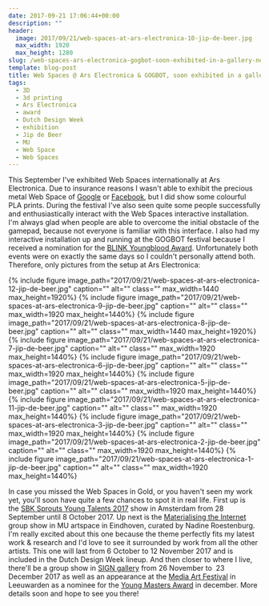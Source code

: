 ```yaml
---
date: 2017-09-21 17:06:44+00:00
description: ""
header:
  image: 2017/09/21/web-spaces-at-ars-electronica-10-jip-de-beer.jpg
  max_width: 1920
  max_height: 1280
slug: /web-spaces-ars-electronica-gogbot-soon-exhibited-in-a-gallery-near-you
template: blog-post
title: Web Spaces @ Ars Electronica & GOGBOT, soon exhibited in a gallery near you!
tags:
  - 3D
  - 3d printing
  - Ars Electronica
  - award
  - Dutch Design Week
  - exhibition
  - Jip de Beer
  - MU
  - Web Space
  - Web Spaces
---
```


This September I've exhibited Web Spaces internationally at Ars Electronica. Due to insurance reasons I wasn't able to exhibit the precious metal Web Space of [Google](../google-in-gold/) or [Facebook](../facebook-in-gold/), but I did show some colourful PLA prints. During the festival I've also seen quite some people successfully and enthusiastically interact with the Web Spaces interactive installation. I'm always glad when people are able to overcome the initial obstacle of the gamepad, because not everyone is familiar with this interface. I also had my interactive installation up and running at the GOGBOT festival because I received a nomination for the [BLINK Youngblood Award](http://2017.gogbot.nl/p-program/p-youngblood-expo/). Unfortunately both events were on exactly the same days so I couldn't personally attend both. Therefore, only pictures from the setup at Ars Electronica:

{% include figure image_path="2017/09/21/web-spaces-at-ars-electronica-12-jip-de-beer.jpg" caption="" alt="" class="" max_width=1440 max_height=1920%}
{% include figure image_path="2017/09/21/web-spaces-at-ars-electronica-9-jip-de-beer.jpg" caption="" alt="" class="" max_width=1920 max_height=1440%}
{% include figure image_path="2017/09/21/web-spaces-at-ars-electronica-8-jip-de-beer.jpg" caption="" alt="" class="" max_width=1440 max_height=1920%}
{% include figure image_path="2017/09/21/web-spaces-at-ars-electronica-7-jip-de-beer.jpg" caption="" alt="" class="" max_width=1920 max_height=1440%}
{% include figure image_path="2017/09/21/web-spaces-at-ars-electronica-6-jip-de-beer.jpg" caption="" alt="" class="" max_width=1920 max_height=1440%}
{% include figure image_path="2017/09/21/web-spaces-at-ars-electronica-5-jip-de-beer.jpg" caption="" alt="" class="" max_width=1920 max_height=1440%}
{% include figure image_path="2017/09/21/web-spaces-at-ars-electronica-11-jip-de-beer.jpg" caption="" alt="" class="" max_width=1920 max_height=1440%}
{% include figure image_path="2017/09/21/web-spaces-at-ars-electronica-3-jip-de-beer.jpg" caption="" alt="" class="" max_width=1920 max_height=1440%}
{% include figure image_path="2017/09/21/web-spaces-at-ars-electronica-2-jip-de-beer.jpg" caption="" alt="" class="" max_width=1920 max_height=1440%}
{% include figure image_path="2017/09/21/web-spaces-at-ars-electronica-1-jip-de-beer.jpg" caption="" alt="" class="" max_width=1920 max_height=1440%}

In case you missed the Web Spaces in Gold, or you haven't seen my work yet, you'll soon have quite a few chances to spot it in real life. First up is the [SBK Sprouts Young Talents 2017](https://www.sbk.nl/index.php?r=site/page&view=expositie&id=245) show in Amsterdam from 28 September until 8 October 2017. Up next is the [Materialising the Internet](http://www.mu.nl/en/exhibitions/materialising-the-internet) group show in MU artspace in Eindhoven, curated by Nadine Roestenburg. I'm really excited about this one because the theme perfectly fits my latest work & research and I'd love to see it surrounded by work from all the other artists. This one will last from 6 October to 12 November 2017 and is included in the Dutch Design Week lineup. And then closer to where I live, there'll be a group show in [SIGN gallery](http://sign2.nl) from 26 November to  23 December 2017 as well as an appearance at the [Media Art Festival](http://mediaartfriesland.nl/2017/en/) in Leeuwarden as a nominee for the [Young Masters Award](http://mediaartfriesland.nl/2017/en/young-master-award/) in december. More details soon and hope to see you there!
